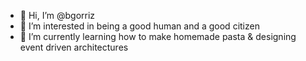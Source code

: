- 👋 Hi, I’m @bgorriz
- 👀 I’m interested in being a good human and a good citizen
- 🌱 I’m currently learning how to make homemade pasta & designing event driven architectures

<!---
bgorriz/bgorriz is a ✨ special ✨ repository because its `README.md` (this file) appears on your GitHub profile.
You can click the Preview link to take a look at your changes.
--->
